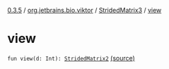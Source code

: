 [0.3.5](../../index.md) / [org.jetbrains.bio.viktor](../index.md) / [StridedMatrix3](index.md) / [view](.)

# view

`fun view(d: Int): `[`StridedMatrix2`](../-strided-matrix2/index.md) [(source)](https://github.com/JetBrains-Research/viktor/blob/0.3.5/src/main/kotlin/org/jetbrains/bio/viktor/StridedMatrix3.kt#L94)